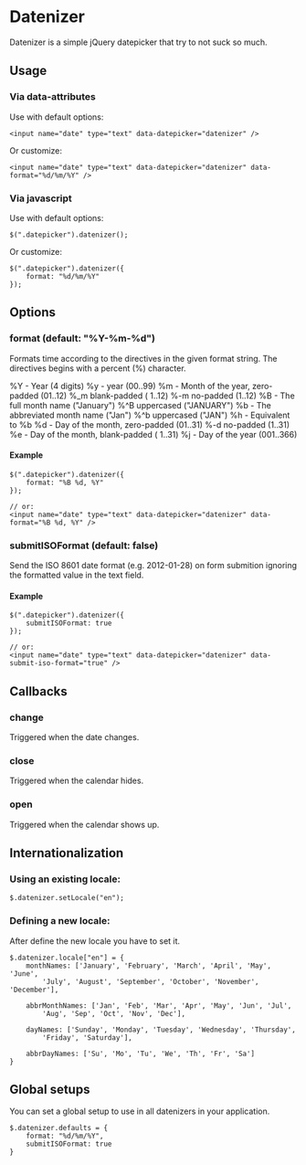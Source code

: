Datenizer
=========

Datenizer is a simple jQuery datepicker that try to not suck so much.


Usage
-----

### Via data-attributes

Use with default options:

    <input name="date" type="text" data-datepicker="datenizer" />

Or customize:

    <input name="date" type="text" data-datepicker="datenizer" data-format="%d/%m/%Y" />

### Via javascript

Use with default options:

    $(".datepicker").datenizer();

Or customize:

    $(".datepicker").datenizer({
        format: "%d/%m/%Y"
    });


Options
-------

### format (default: "%Y-%m-%d")
Formats time according to the directives in the given format string. The directives begins with a percent (%) character.

%Y - Year (4 digits)
%y - year (00..99)
%m - Month of the year, zero-padded (01..12)
%_m  blank-padded ( 1..12)
%-m  no-padded (1..12)
%B - The full month name ("January")
%^B  uppercased ("JANUARY")
%b - The abbreviated month name ("Jan")
%^b  uppercased ("JAN")
%h - Equivalent to %b
%d - Day of the month, zero-padded (01..31)
%-d  no-padded (1..31)
%e - Day of the month, blank-padded ( 1..31)
%j - Day of the year (001..366)

#### Example
    $(".datepicker").datenizer({
        format: "%B %d, %Y"
    });
    
    // or:
    <input name="date" type="text" data-datepicker="datenizer" data-format="%B %d, %Y" />


### submitISOFormat (default: false)
Send the ISO 8601 date format (e.g. 2012-01-28) on form submition ignoring the formatted value in the text field.

#### Example
    $(".datepicker").datenizer({
        submitISOFormat: true
    });
    
    // or:
    <input name="date" type="text" data-datepicker="datenizer" data-submit-iso-format="true" />


Callbacks
---------

### change
Triggered when the date changes.

### close
Triggered when the calendar hides.

### open
Triggered when the calendar shows up.


Internationalization
--------------------

### Using an existing locale:
    $.datenizer.setLocale("en");

### Defining a new locale: 
After define the new locale you have to set it.

    $.datenizer.locale["en"] = {
        monthNames: ['January', 'February', 'March', 'April', 'May', 'June',
            'July', 'August', 'September', 'October', 'November', 'December'],

        abbrMonthNames: ['Jan', 'Feb', 'Mar', 'Apr', 'May', 'Jun', 'Jul',
            'Aug', 'Sep', 'Oct', 'Nov', 'Dec'],

        dayNames: ['Sunday', 'Monday', 'Tuesday', 'Wednesday', 'Thursday',
            'Friday', 'Saturday'],

        abbrDayNames: ['Su', 'Mo', 'Tu', 'We', 'Th', 'Fr', 'Sa']
    }


Global setups
-------------
You can set a global setup to use in all datenizers in your application.

    $.datenizer.defaults = {
        format: "%d/%m/%Y",
        submitISOFormat: true
    }
